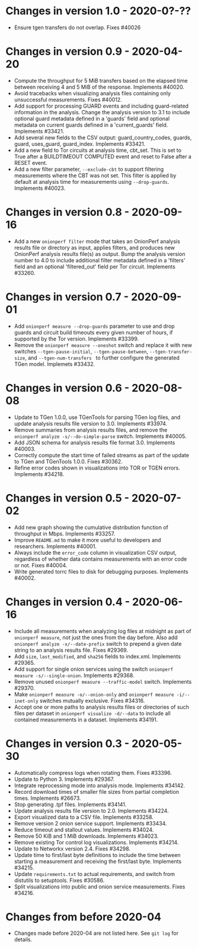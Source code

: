 # Changes in version 1.0 - 2020-0?-??

- Ensure tgen transfers do not overlap. Fixes #40026

# Changes in version 0.9 - 2020-04-20

 - Compute the throughput for 5 MiB transfers based on the elapsed time
   between receiving 4 and 5 MiB of the response. Implements #40020.
 - Avoid tracebacks when visualizing analysis files containing only
   unsuccessful measurements. Fixes #40012.
 - Add support for processing GUARD events and including guard-related
   information in the analysis. Change the analysis version to 3.1 to
   include optional guard metadata defined in a 'guards' field and
   optional metadata on current guards defined in a 'current\_guards'
   field. Implements #33421.
 - Add several new fields to the CSV output: guard\_country\_codes,
   guards, guard, uses\_guard, guard\_index. Implements #33421.
 - Add a new field to Tor circuits at analysis time, cbt\_set. This is set to
   True after a BUILDTIMEOUT COMPUTED event and reset to False after a
   RESET event.
 - Add a new filter parameter, `--exclude-cbt` to support filtering measurements
   where the CBT was not set. This filter is applied by default at analysis
   time for measurements using `--drop-guards`. Implements #40023.

# Changes in version 0.8 - 2020-09-16

 - Add a new `onionperf filter` mode that takes an OnionPerf analysis
   results file or directory as input, applies filters, and produces
   new OnionPerf analysis results file(s) as output. Bump the analysis
   version number to 4.0 to include additional filter metadata defined
   in a 'filters' field and an optional 'filtered\_out' field per Tor
   circuit. Implements #33260.

# Changes in version 0.7 - 2020-09-01

 - Add `onionperf measure --drop-guards` parameter to use and drop
   guards and circuit build timeouts every given number of hours, if
   supported by the Tor version. Implements #33399.
 - Remove the `onionperf measure --oneshot` switch and replace it with
   new switches `--tgen-pause-initial`, `--tgen-pause-between`,
   `--tgen-transfer-size`, and `--tgen-num-transfers ` to further
   configure the generated TGen model. Implemets #33432.

# Changes in version 0.6 - 2020-08-08

 - Update to TGen 1.0.0, use TGenTools for parsing TGen log files, and
   update analysis results file version to 3.0. Implements #33974.
 - Remove summaries from analysis results files, and remove the
   `onionperf analyze -s/--do-simple-parse` switch. Implements #40005.
 - Add JSON schema for analysis results file format 3.0. Implements
   #40003.
 - Correctly compute the start time of failed streams as part of the
   update to TGen and TGenTools 1.0.0. Fixes #30362.
 - Refine error codes shown in visualizations into TOR or TGEN errors.
   Implements #34218.

# Changes in version 0.5 - 2020-07-02

 - Add new graph showing the cumulative distribution function of
   throughput in Mbps. Implements #33257.
 - Improve `README.md` to make it more useful to developers and
   researchers. Implements #40001.
 - Always include the `error_code` column in visualization CSV output,
   regardless of whether data contains measurements with an error code
   or not. Fixes #40004.
 - Write generated torrc files to disk for debugging purposes.
   Implements #40002.

# Changes in version 0.4 - 2020-06-16

 - Include all measurements when analyzing log files at midnight as
   part of `onionperf measure`, not just the ones from the day before.
   Also add `onionperf analyze -x/--date-prefix` switch to prepend a
   given date string to an analysis results file. Fixes #29369.
 - Add `size`, `last_modified`, and `sha256` fields to index.xml.
   Implements #29365.
 - Add support for single onion services using the switch `onionperf
   measure -s/--single-onion`. Implements #29368.
 - Remove unused `onionperf measure --traffic-model` switch.
   Implements #29370.
 - Make `onionperf measure -o/--onion-only` and `onionperf measure
   -i/--inet-only` switches mutually exclusive. Fixes #34316.
 - Accept one or more paths to analysis results files or directories
   of such files per dataset in `onionperf visualize -d/--data` to
   include all contained measurements in a dataset. Implements #34191.

# Changes in version 0.3 - 2020-05-30

 - Automatically compress logs when rotating them. Fixes #33396.
 - Update to Python 3. Implements #29367.
 - Integrate reprocessing mode into analysis mode. Implements #34142.
 - Record download times of smaller file sizes from partial completion
   times. Implements #26673.
 - Stop generating .tpf files. Implements #34141.
 - Update analysis results file version to 2.0. Implements #34224.
 - Export visualized data to a CSV file. Implements #33258.
 - Remove version 2 onion service support. Implements #33434.
 - Reduce timeout and stallout values. Implements #34024.
 - Remove 50 KiB and 1 MiB downloads. Implements #34023.
 - Remove existing Tor control log visualizations. Implements #34214.
 - Update to Networkx version 2.4. Fixes #34298.
 - Update time to first/last byte definitions to include the time 
   between starting a measurement and receiving the first/last byte. 
   Implements #34215.
 - Update `requirements.txt` to actual requirements, and switch from 
   distutils to setuptools. Fixes #30586.
 - Split visualizations into public and onion service measurements. 
   Fixes #34216.

# Changes from before 2020-04

 - Changes made before 2020-04 are not listed here. See `git log` for
   details.

